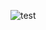 ![test](https://user-images.githubusercontent.com/43075884/152560345-87aa5b5e-fa8d-43af-80cb-c1b229191c10.gif)
